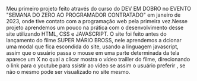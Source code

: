 Meu primeiro projeto feito através do curso do DEV EM DOBRO no EVENTO "SEMANA DO ZERO AO PROGRAMADOR CONTRATADO" em janeiro de 2023, onde tive contato
com a programação web pela primeira vez.Nesse projeto aprendemos um pouco na prática com o desenvolvimento desse site utilizando HTML, CSS e JAVASCRIPT.
O site foi feito antes do lançamento do filme SUPER MÁRIO BROSS, nele aprendemos a dcionar uma modal que fica escondida do site, usando a linguagem javascript, assim que 
o usuário passa o mouse em uma parte determinada da tela aparece um X no qual a clicar mostra o vídeo trailler do filme, direcionando o link para o youtube para ssistir ao vídeo
se assim o usuário preferir , se não o mesmo pode ser visualizado no site mesmo.
